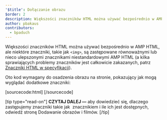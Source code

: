 ```yaml
---
'$title': Dołączanie obrazu
$order: 2
description: Większości znaczników HTML można używać bezpośrednio w AMP HTML, ale niektóre znaczniki, takie jak <img>, są zastępowane równoważnymi lub nieco ulepszonymi znacznikami niestandardowymi AMP HTML.
author: pbakaus
contributors:
  - bpaduch
---
```


Większości znaczników HTML można używać bezpośrednio w AMP HTML, ale niektóre znaczniki, takie jak `<img>`, są zastępowane równoważnymi lub nieco ulepszonymi znacznikami niestandardowymi AMP HTML (a kilka sprawiających problemy znaczników jest całkowicie zakazanych, patrz [Znaczniki HTML w specyfikacji](../../../../documentation/guides-and-tutorials/learn/spec/amphtml.md#html-tags)).

Oto kod wymagany do osadzenia obrazu na stronie, pokazujący jak mogą wyglądać dodatkowe znaczniki:

[sourcecode:html]
<amp-img src="welcome.jpg" alt="Welcome" height="400" width="800"></amp-img>
[/sourcecode]

[tip type="read-on"] <strong>CZYTAJ DALEJ —</strong> aby dowiedzieć się, dlaczego zastępujemy znaczniki takie jak <code><img></code> znacznikiem <a><code><amp-img></code></a> i ile ich jest dostępnych, odwiedź stronę <a>Dodawanie obrazów i filmów</a>. [/tip]
